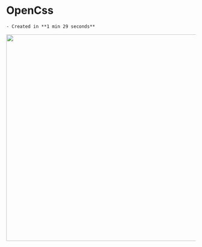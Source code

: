 # OpenCss


    - Created in **1 min 29 seconds** 



<img src ="https://media4.giphy.com/media/fuJPZBIIqzbt1kAYVc/giphy.gif?cid=790b761172720bc5d6a7b91305ba2a3fd582819c9afb97ee&rid=giphy.gif&ct" width = "550" >
